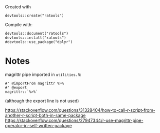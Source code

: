 
# 
Created with
```
devtools::create("ratools")
```
Compile with:
```
devtools::document("ratools")
devtools::install("ratools")
#devtools::use_package("dplyr")
```

# Notes

magrittr pipe imported in `utilities.R`:
```
#' @importFrom magrittr %>%
#' @export
magrittr::`%>%`
```
(although the export line is not used)

https://stackoverflow.com/questions/31328404/how-to-call-r-script-from-another-r-script-both-in-same-package
https://stackoverflow.com/questions/27947344/r-use-magrittr-pipe-operator-in-self-written-package